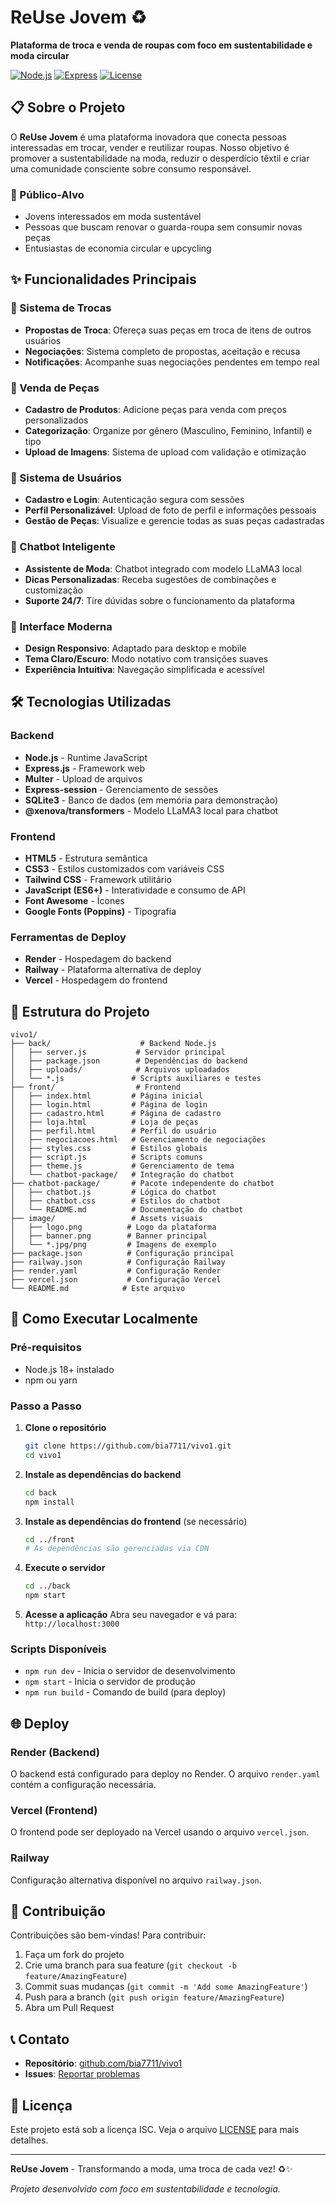 # ReUse Jovem ♻️

**Plataforma de troca e venda de roupas com foco em sustentabilidade e moda circular**

[![Node.js](https://img.shields.io/badge/Node.js-18%2B-green)](https://nodejs.org/)
[![Express](https://img.shields.io/badge/Express-4.x-blue)](https://expressjs.com/)
[![License](https://img.shields.io/badge/License-ISC-yellow)](LICENSE)

## 📋 Sobre o Projeto

O **ReUse Jovem** é uma plataforma inovadora que conecta pessoas interessadas em trocar, vender e reutilizar roupas. Nosso objetivo é promover a sustentabilidade na moda, reduzir o desperdício têxtil e criar uma comunidade consciente sobre consumo responsável.

### 🎯 Público-Alvo
- Jovens interessados em moda sustentável
- Pessoas que buscam renovar o guarda-roupa sem consumir novas peças
- Entusiastas de economia circular e upcycling

## ✨ Funcionalidades Principais

### 🔄 Sistema de Trocas
- **Propostas de Troca**: Ofereça suas peças em troca de itens de outros usuários
- **Negociações**: Sistema completo de propostas, aceitação e recusa
- **Notificações**: Acompanhe suas negociações pendentes em tempo real

### 🛒 Venda de Peças
- **Cadastro de Produtos**: Adicione peças para venda com preços personalizados
- **Categorização**: Organize por gênero (Masculino, Feminino, Infantil) e tipo
- **Upload de Imagens**: Sistema de upload com validação e otimização

### 👤 Sistema de Usuários
- **Cadastro e Login**: Autenticação segura com sessões
- **Perfil Personalizável**: Upload de foto de perfil e informações pessoais
- **Gestão de Peças**: Visualize e gerencie todas as suas peças cadastradas

### 🤖 Chatbot Inteligente
- **Assistente de Moda**: Chatbot integrado com modelo LLaMA3 local
- **Dicas Personalizadas**: Receba sugestões de combinações e customização
- **Suporte 24/7**: Tire dúvidas sobre o funcionamento da plataforma

### 🎨 Interface Moderna
- **Design Responsivo**: Adaptado para desktop e mobile
- **Tema Claro/Escuro**: Modo notativo com transições suaves
- **Experiência Intuitiva**: Navegação simplificada e acessível

## 🛠️ Tecnologias Utilizadas

### Backend
- **Node.js** - Runtime JavaScript
- **Express.js** - Framework web
- **Multer** - Upload de arquivos
- **Express-session** - Gerenciamento de sessões
- **SQLite3** - Banco de dados (em memória para demonstração)
- **@xenova/transformers** - Modelo LLaMA3 local para chatbot

### Frontend
- **HTML5** - Estrutura semântica
- **CSS3** - Estilos customizados com variáveis CSS
- **Tailwind CSS** - Framework utilitário
- **JavaScript (ES6+)** - Interatividade e consumo de API
- **Font Awesome** - Ícones
- **Google Fonts (Poppins)** - Tipografia

### Ferramentas de Deploy
- **Render** - Hospedagem do backend
- **Railway** - Plataforma alternativa de deploy
- **Vercel** - Hospedagem do frontend

## 📁 Estrutura do Projeto

```
vivo1/
├── back/                    # Backend Node.js
│   ├── server.js           # Servidor principal
│   ├── package.json        # Dependências do backend
│   ├── uploads/            # Arquivos uploadados
│   └── *.js               # Scripts auxiliares e testes
├── front/                  # Frontend
│   ├── index.html         # Página inicial
│   ├── login.html         # Página de login
│   ├── cadastro.html      # Página de cadastro
│   ├── loja.html          # Loja de peças
│   ├── perfil.html        # Perfil do usuário
│   ├── negociacoes.html   # Gerenciamento de negociações
│   ├── styles.css         # Estilos globais
│   ├── script.js          # Scripts comuns
│   ├── theme.js           # Gerenciamento de tema
│   └── chatbot-package/   # Integração do chatbot
├── chatbot-package/       # Pacote independente do chatbot
│   ├── chatbot.js         # Lógica do chatbot
│   ├── chatbot.css        # Estilos do chatbot
│   └── README.md          # Documentação do chatbot
├── image/                 # Assets visuais
│   ├── logo.png          # Logo da plataforma
│   ├── banner.png        # Banner principal
│   └── *.jpg/png         # Imagens de exemplo
├── package.json          # Configuração principal
├── railway.json          # Configuração Railway
├── render.yaml           # Configuração Render
├── vercel.json           # Configuração Vercel
└── README.md            # Este arquivo
```

## 🚀 Como Executar Localmente

### Pré-requisitos
- Node.js 18+ instalado
- npm ou yarn

### Passo a Passo

1. **Clone o repositório**
   ```bash
   git clone https://github.com/bia7711/vivo1.git
   cd vivo1
   ```

2. **Instale as dependências do backend**
   ```bash
   cd back
   npm install
   ```

3. **Instale as dependências do frontend** (se necessário)
   ```bash
   cd ../front
   # As dependências são gerenciadas via CDN
   ```

4. **Execute o servidor**
   ```bash
   cd ../back
   npm start
   ```

5. **Acesse a aplicação**
   Abra seu navegador e vá para: `http://localhost:3000`

### Scripts Disponíveis

- `npm run dev` - Inicia o servidor de desenvolvimento
- `npm start` - Inicia o servidor de produção
- `npm run build` - Comando de build (para deploy)

## 🌐 Deploy

### Render (Backend)
O backend está configurado para deploy no Render. O arquivo `render.yaml` contém a configuração necessária.

### Vercel (Frontend)
O frontend pode ser deployado na Vercel usando o arquivo `vercel.json`.

### Railway
Configuração alternativa disponível no arquivo `railway.json`.

## 🤝 Contribuição

Contribuições são bem-vindas! Para contribuir:

1. Faça um fork do projeto
2. Crie uma branch para sua feature (`git checkout -b feature/AmazingFeature`)
3. Commit suas mudanças (`git commit -m 'Add some AmazingFeature'`)
4. Push para a branch (`git push origin feature/AmazingFeature`)
5. Abra um Pull Request

## 📞 Contato

- **Repositório**: [github.com/bia7711/vivo1](https://github.com/bia7711/vivo1)
- **Issues**: [Reportar problemas](https://github.com/bia7711/vivo1/issues)

## 📄 Licença

Este projeto está sob a licença ISC. Veja o arquivo [LICENSE](LICENSE) para mais detalhes.

---

**ReUse Jovem** - Transformando a moda, uma troca de cada vez! ♻️✨

*Projeto desenvolvido com foco em sustentabilidade e tecnologia.*
